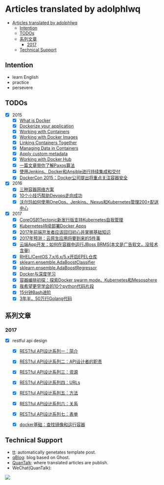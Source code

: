 # Articles translated by adolphlwq

<!-- TOC -->

- [Articles translated by adolphlwq](#articles-translated-by-adolphlwq)
    - [Intention](#intention)
    - [TODOs](#todos)
    - [系列文章](#系列文章)
        - [2017](#2017)
    - [Technical Support](#technical-support)

<!-- /TOC -->

## Intention
- learn English
- practice
- persevere

## TODOs
- [X] 2015
  * [X] [What is Docker](http://segmentfault.com/a/1190000002756858)
  * [X] [Dockerize your application](http://segmentfault.com/a/1190000002760996)
  * [X] [Working with Containers](http://segmentfault.com/a/1190000002761949)
  * [X] [Working with Docker Images](http://segmentfault.com/a/1190000002763168)
  * [X] [Linking Containers Together](http://segmentfault.com/a/1190000002767022)
  * [X] [Managing Data in Containers](http://segmentfault.com/a/1190000002774628)
  * [X] [Apply custom metadata](http://segmentfault.com/a/1190000002779151)
  * [X] [Working with Docker Hub](http://segmentfault.com/a/1190000003710249)
  * [X] [一篇文章带你了解Paxos算法](http://dockone.io/article/640)
  * [X] [使用Jenkins、Docker和Ansible进行持续集成和交付](http://dockone.io/article/668)
  * [X] [DockerCon 2015：Docker公司提出将重点关注容器安全](http://dockone.io/article/833)

- [X] 2016
  * [X] [三种容器网络方案](http://dockone.io/article/1754)
  * [X] [10个小技巧帮助Devops走向成功](http://dockone.io/article/1781)
  * [X] [沃尔玛如何使用OneOps、Jenkins、Nexus和Kubernetes管理200+配送中心](http://dockone.io/article/1824)

- [X] 2017
  - [X] [CoreOS的Tectonic新发行版支持Kubernetes自我管理](/2017/01-coreos-offers-self-hosting-kubernetes-new-tectonic-release.md)
  - [X] [Kubernetes持续部署Docker Apps](/2017/02-continuous-deployment-of-docker-apps-to-kubernetes.md)
  - [X] [2017年前端开发者应该回归初心并掌握基础知识](/2017/03-what-to-learn-in-2017-if-youre-a-frontend-developer.md)
  - [X] [2017年预测：云原生应用将要到来的5件事](/2017/04-predictions-five-things-to-come-for-cloud-native-applications.md)
  - [X] [云端App开发：如何在容器中运行JBoss BRMS(本文是广告软文，没技术含量)](/2017/05-app-dev-in-the-cloud-how-to-run-jboss-brms-in-a-container.md)
  - [X] [RHEL/CentOS 7.x/6.x/5.x开启EPEL仓库](/2017/06-how-to-enable-epel-repository-for-rhel-centos-6-5.md)
  - [X] [sklearn.ensemble.AdaBoostClassifier](/2017/07-sklearn.ensemble.AdaBoostClassifier.md)
  - [X] [sklearn.ensemble.AdaBoostRegressor](/2017/08-sklearn.ensemble.AdaBoostRegressor.md)
  - [X] [Docker与深度学习](/2017/09-deep-learning-with-docker.md)
  - [X] [容器编排初探：探索Docker swarm mode、Kubernetes和Mesosphere](/2017/17-container-orchestration-primer-swarm-k8s-mesosphere.md)
  - [X] [我希望更早学会的10个python代码片段](/2017/18-top-10-python-idioms-i-wish-learn-earlier.md)
  - [X] [15分钟Bash进阶](/2017/19-better-bash-scripting-in-15-minutes.md)
  - [X] [3年半，50万行Golang代码](/2017/20-3.5yrs-500k-lines-of-go.md)

## 系列文章
### 2017
- [X] restful api design
  - [X] [RESTful API设计系列一：简介](/2017/10-restful-api-design_introduction.md)
  - [X] [RESTful API设计系列二：API设计者的职责](/2017/11-restful-api-design_the-job-of-api-designer.md)
  - [X] [RESTful API设计系列三：资源](/2017/12-restful-api-design_resources.md)
  - [X] [RESTful API设计系列四：URLs](/2017/13-restful-api-design_urls.md)
  - [X] [RESTful API设计系列五：方法](/2017/14-restful-api-design_methods.md)
  - [X] [RESTful API设计系列六：关系](/2017/15-restful-api-design_relationships.md)
  - [X] [RESTful API设计系列七：表单](/2017/16-restful-api-design_forms.md)
  - [X] [docker基础：查找镜像和运行容器](/2017/22-find-image-run-container.md)


## Technical Support
- [tt](https://github.com/adolphlwq/tt): automatically genetates template post.
- [qBlog](https://github.com/adolphlwq/qBlog): blog based on Ghost.
- [QuanTalk](https://blog.adolphlwq.xyz/tag/translate): where translated articles are publish.
- WeChat(QuanTalk):

![](http://og2hmb2p7.bkt.clouddn.com/qrcode_for_gh_abe5e5036d49_258.jpg)
